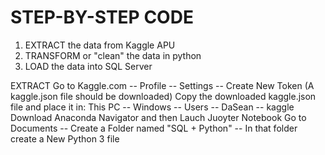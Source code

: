 # STEP-BY-STEP CODE
1. EXTRACT the data from Kaggle APU
2. TRANSFORM or "clean" the data in python
3. LOAD the data into SQL Server 

EXTRACT
Go to Kaggle.com -- Profile -- Settings -- Create New Token (A kaggle.json file should be downloaded)
Copy the downloaded kaggle.json file and place it in: This PC -- Windows -- Users -- DaSean -- kaggle
Download Anaconda Navigator and then Lauch Juoyter Notebook
Go to Documents -- Create a Folder named "SQL + Python" -- In that folder create a New Python 3 file



